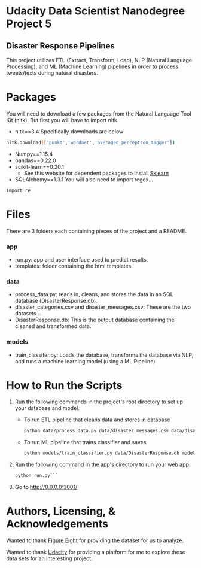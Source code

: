 
# Udacity Data Scientist Nanodegree Project 5

## Disaster Response Pipelines

This project utilizes ETL (Extract, Transform, Load), NLP (Natural Language Processing), and ML (Machine Learning) pipelines in order to process tweets/texts during natural disasters.

# Packages

You will need to download a few packages from the Natural Language Tool Kit (nltk). But first you will have to import nltk.
* nltk==3.4
Specifically downloads are below:

```bash
nltk.download(['punkt','wordnet','averaged_perceptron_tagger'])
```
* Numpy==1.15.4
* pandas==0.22.0
* scikit-learn==0.20.1
    * See this website for dependent packages to install [Sklearn](https://github.com/scikit-learn/scikit-learn/blob/master/README.rst#user-installation)
* SQLAlchemy==1.3.1
You will also need to import regex...
```bash
import re
```

# Files

There are 3 folders each containing pieces of the project and a README.

### app

- run.py: app and user interface used to predict results.
- templates: folder containing the html templates

### data

- process_data.py: reads in, cleans, and stores the data in an SQL database (DisasterResponse.db).
- disaster_categories.csv and disaster_messages.csv: These are the two datasets...
- DisasterResponse.db: This is the output database containing the cleaned and transformed data.

### models

- train_classifer.py: Loads the database, transforms the database via NLP, and runs a machine learning model (using a ML Pipeline).

# How to Run the Scripts

1. Run the following commands in the project's root directory to set up your database and model.

    - To run ETL pipeline that cleans data and stores in database
        ```bash
        python data/process_data.py data/disaster_messages.csv data/disaster_categories.csv data/DisasterResponse.db```
    - To run ML pipeline that trains classifier and saves
        ```bash
        python models/train_classifier.py data/DisasterResponse.db models/classifier.pkl```

2. Run the following command in the app's directory to run your web app.
    ```bash
    python run.py```

3. Go to http://0.0.0.0:3001/

# Authors, Licensing, & Acknowledgements

Wanted to thank [Figure Eight](https://visit.figure-eight.com/better-machine-learning-models.html?source=Paid&medium=GoogleAd&campaign=Branded&content=Demo&term=figure8&matchtype=e&gclid=CjwKCAjwsIbpBRBNEiwAZF8-zx8Jn49P6at_Gl4j9-4wgtRtHnYfJ_uLJQfP6YxjhsYXOqn3U9J2kBoCjI0QAvD_BwE) for providing the dataset for us to analyze.

Wanted to thank [Udacity](https://www.udacity.com/) for providing a platform for me to explore these data sets for an interesting project.
